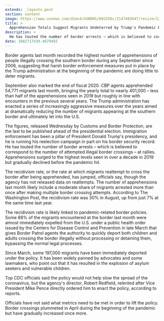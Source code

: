 ```yaml
--- 
extends: _layouts.post 
section: content 
image: https://www.usnews.com/dims4/USNEWS/892256c/2147483647/resize/1200x%3E/quality/85/?url=http%3A%2F%2Fmedia.beam.usnews.com%2Fb3%2F03%2F6a4ead45473580a0ca94c3c8c11c%2F201014-border-editorial.jpg 
title: > 
  Apprehension Totals Suggest Migrants Undeterred by Trump's Pandemic Border Measures 
description: > 
  He has touted the number of border arrests – which is believed to correspond to the number of attempted illegal border crossings – at rallies.The recidivism rate, or the rate at which migrants reattempt to cross the border after being apprehended, has jumped, officials say, though the agency has not released data on reattempts.The number of apprehensions last month likely include a moderate share of migrants arrested more than once after making multiple border crossing attempts.According to The Washington Post, the recidivism rate was 30% in August, up from just 7% at the same time last year.The recidivism rate is likely linked to pandemic-related border policies. 
date: 1602717430.4679492 
--- 
```

Border agents last month recorded the highest number of apprehensions of people illegally crossing the southern border during any September since 2006, suggesting that harsh border enforcement measures put in place by the Trump administration at the beginning of the pandemic are doing little to deter migrants.

September also marked the end of fiscal 2020. CBP agents apprehended 54,771 migrants last month, bringing the yearly total to nearly 401,000 – less than half of the apprehensions seen in 2019 but roughly in line with encounters in the previous several years. The Trump administration has enacted a series of increasingly aggressive measures over the years aimed at dramatically reducing the number of migrants appearing at the southern border and ultimately let into the U.S.

The figures, released Wednesday by Customs and Border Protection, are the last to be published ahead of the presidential election. Immigration enforcement has been a pillar of President Donald Trump's presidency, and he is running his reelection campaign in part on his border security record. He has touted the number of border arrests – which is believed to correspond to the number of attempted illegal border crossings – at rallies. Apprehensions surged to the highest levels seen in over a decade in 2019 but gradually declined before the pandemic hit.

The recidivism rate, or the rate at which migrants reattempt to cross the border after being apprehended, has jumped, officials say, though the agency has not released data on reattempts. The number of apprehensions last month likely include a moderate share of migrants arrested more than once after making multiple border crossing attempts. According to The Washington Post, the recidivism rate was 30% in August, up from just 7% at the same time last year.

The recidivism rate is likely linked to pandemic-related border policies. Some 88% of the migrants encountered at the border last month were almost immediately expelled from the U.S. under a public health order issued by the Centers for Disease Control and Prevention in late March that gives Border Patrol agents the authority to quickly deport both children and adults crossing the border illegally without processing or detaining them, bypassing the normal legal processes.

Since March, some 197,000 migrants have been immediately deported under the policy. It has been widely panned by advocates and some lawmakers, who point out that it has resulted in the explosion of asylum seekers and vulnerable children.

Top CDC officials said the policy would not help slow the spread of the coronavirus, but the agency's director, Robert Redfield, relented after Vice President Mike Pence directly ordered him to enact the policy, according to reports.

Officials have not said what metrics need to be met in order to lift the policy. Border crossings plummeted in April during the beginning of the pandemic but have gradually increased once more.